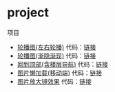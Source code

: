 # project
项目

* [轮播图(左右轮播)](https://wuxianqiang.github.io/carousel/) 代码：[链接](https://github.com/wuxianqiang/carousel)
* [轮播图(渐隐渐现)](https://wuxianqiang.github.io/JDcarousel/) 代码：[链接](https://github.com/wuxianqiang/JDcarousel)
* [回到顶部(含楼层导航)](https://wuxianqiang.github.io/backTop/) 代码：[链接](https://github.com/wuxianqiang/backTop)
* [图片懒加载(移动端)](https://wuxianqiang.github.io/lazyLoading) 代码：[链接](https://github.com/wuxianqiang/lazyLoading)
* [图片放大镜效果](https://wuxianqiang.github.io/magnifier/) 代码：[链接](https://github.com/wuxianqiang/magnifier)
